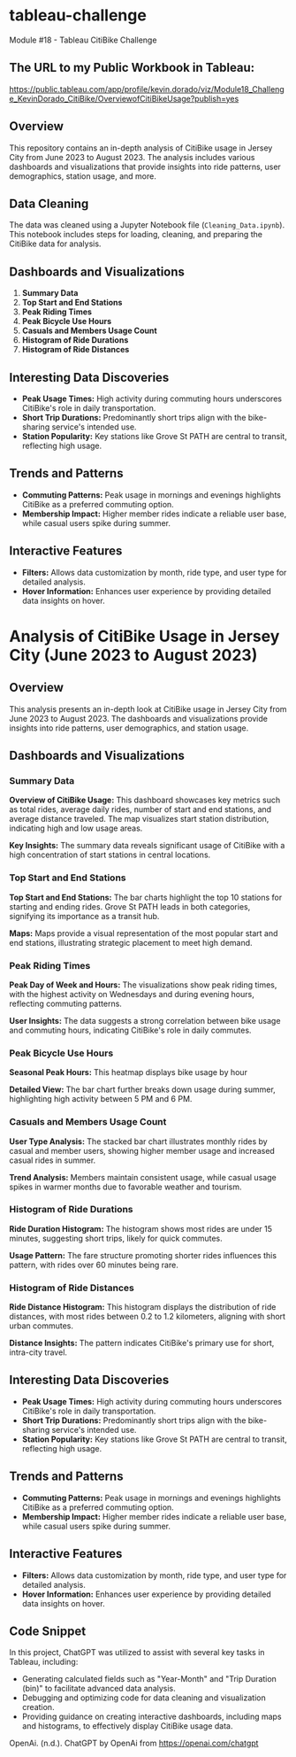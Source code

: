 # tableau-challenge
Module #18 - Tableau CitiBike Challenge

## The URL to my Public Workbook in Tableau:
https://public.tableau.com/app/profile/kevin.dorado/viz/Module18_Challenge_KevinDorado_CitiBike/OverviewofCitiBikeUsage?publish=yes

## Overview
This repository contains an in-depth analysis of CitiBike usage in Jersey City from June 2023 to August 2023. The analysis includes various dashboards and visualizations that provide insights into ride patterns, user demographics, station usage, and more.

## Data Cleaning
The data was cleaned using a Jupyter Notebook file (`Cleaning_Data.ipynb`). This notebook includes steps for loading, cleaning, and preparing the CitiBike data for analysis.

## Dashboards and Visualizations
1. **Summary Data**
2. **Top Start and End Stations**
3. **Peak Riding Times**
4. **Peak Bicycle Use Hours**
5. **Casuals and Members Usage Count**
6. **Histogram of Ride Durations**
7. **Histogram of Ride Distances**

## Interesting Data Discoveries
- **Peak Usage Times:** High activity during commuting hours underscores CitiBike's role in daily transportation.
- **Short Trip Durations:** Predominantly short trips align with the bike-sharing service's intended use.
- **Station Popularity:** Key stations like Grove St PATH are central to transit, reflecting high usage.

## Trends and Patterns
- **Commuting Patterns:** Peak usage in mornings and evenings highlights CitiBike as a preferred commuting option.
- **Membership Impact:** Higher member rides indicate a reliable user base, while casual users spike during summer.

## Interactive Features
- **Filters:** Allows data customization by month, ride type, and user type for detailed analysis.
- **Hover Information:** Enhances user experience by providing detailed data insights on hover.

# Analysis of CitiBike Usage in Jersey City (June 2023 to August 2023)

## Overview
This analysis presents an in-depth look at CitiBike usage in Jersey City from June 2023 to August 2023. The dashboards and visualizations provide insights into ride patterns, user demographics, and station usage.

## Dashboards and Visualizations

### Summary Data

**Overview of CitiBike Usage:** This dashboard showcases key metrics such as total rides, average daily rides, number of start and end stations, and average distance traveled. The map visualizes start station distribution, indicating high and low usage areas.

**Key Insights:** The summary data reveals significant usage of CitiBike with a high concentration of start stations in central locations.

### Top Start and End Stations

**Top Start and End Stations:** The bar charts highlight the top 10 stations for starting and ending rides. Grove St PATH leads in both categories, signifying its importance as a transit hub.

**Maps:** Maps provide a visual representation of the most popular start and end stations, illustrating strategic placement to meet high demand.

### Peak Riding Times

**Peak Day of Week and Hours:** The visualizations show peak riding times, with the highest activity on Wednesdays and during evening hours, reflecting commuting patterns.


**User Insights:** The data suggests a strong correlation between bike usage and commuting hours, indicating CitiBike's role in daily commutes.

### Peak Bicycle Use Hours

**Seasonal Peak Hours:** This heatmap displays bike usage by hour

**Detailed View:** The bar chart further breaks down usage during summer, highlighting high activity between 5 PM and 6 PM.

### Casuals and Members Usage Count

**User Type Analysis:** The stacked bar chart illustrates monthly rides by casual and member users, showing higher member usage and increased casual rides in summer.

**Trend Analysis:** Members maintain consistent usage, while casual usage spikes in warmer months due to favorable weather and tourism.

### Histogram of Ride Durations

**Ride Duration Histogram:** The histogram shows most rides are under 15 minutes, suggesting short trips, likely for quick commutes.

**Usage Pattern:** The fare structure promoting shorter rides influences this pattern, with rides over 60 minutes being rare.

### Histogram of Ride Distances

**Ride Distance Histogram:** This histogram displays the distribution of ride distances, with most rides between 0.2 to 1.2 kilometers, aligning with short urban commutes.

**Distance Insights:** The pattern indicates CitiBike's primary use for short, intra-city travel.

## Interesting Data Discoveries
- **Peak Usage Times:** High activity during commuting hours underscores CitiBike's role in daily transportation.
- **Short Trip Durations:** Predominantly short trips align with the bike-sharing service's intended use.
- **Station Popularity:** Key stations like Grove St PATH are central to transit, reflecting high usage.

## Trends and Patterns
- **Commuting Patterns:** Peak usage in mornings and evenings highlights CitiBike as a preferred commuting option.
- **Membership Impact:** Higher member rides indicate a reliable user base, while casual users spike during summer.

## Interactive Features
- **Filters:** Allows data customization by month, ride type, and user type for detailed analysis.
- **Hover Information:** Enhances user experience by providing detailed data insights on hover.

## Code Snippet
In this project, ChatGPT was utilized to assist with several key tasks in Tableau, including:
- Generating calculated fields such as "Year-Month" and "Trip Duration (bin)" to facilitate advanced data analysis.
- Debugging and optimizing code for data cleaning and visualization creation.
- Providing guidance on creating interactive dashboards, including maps and histograms, to effectively display CitiBike usage data.

OpenAi. (n.d.). ChatGPT by OpenAi from https://openai.com/chatgpt

